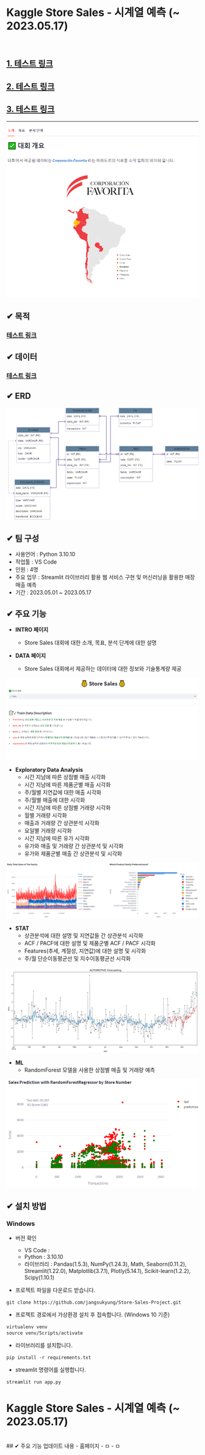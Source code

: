 # Kaggle Store Sales - 시계열 예측 (~ 2023.05.17)
<br/>

## [1. 테스트 링크](https://sukyungjang-store-sales-project-main-app-4r8mb6.streamlit.app/ "Streamlit Link")<br/>

## [2. 테스트 링크](https://www.youtube.com/watch?v=YZGgZdaFF78 "Presentation Link")<br/>

## [3. 테스트 링크](https://github.com/SukyungJang/Store_Sales_Project/blob/main/pdf/Attention_final.pdf "PDF Link")<br/>

---
![image](https://github.com/SukyungJang/Store_Sales_Project/blob/main/img/main-store.png)

## ✔ 목적


### [테스트 링크](https://www.kaggle.com/competitions/store-sales-time-series-forecasting, "Kaggle Link") <br/>

## ✔ 데이터


### [테스트 링크](https://www.kaggle.com/competitions/store-sales-time-series-forecasting/data, "Data Link") <br/>

## ✔ ERD
![image](https://github.com/SukyungJang/Store_Sales_Project/blob/main/img/STORESALES_EDR.png)
<br/>

## ✔ 팀 구성
- 사용언어 : Python 3.10.10
- 작업툴 : VS Code
- 인원 : 4명
- 주요 업무 : Streamlit 라이브러리 활용 웹 서비스 구현 및 머신러닝을 활용한 매장 매출 예측
- 기간 : 2023.05.01 ~ 2023.05.17

## ✔ 주요 기능
- **INTRO 페이지**
  - Store Sales 대회에 대한 소개, 목표, 분석 단계에 대한 설명

- **DATA 페이지**
  - Store Sales 대회에서 제공하는 데이터에 대한 정보와 기술통계량 제공

![image1](https://github.com/SukyungJang/Store_Sales_Project/blob/main/img/github-data.png)
- **Exploratory Data Analysis**
  - 시간 지남에 따른 상점별 매출 시각화
  - 시간 지남에 따른 제품군별 매출 시각화
  - 주/월별 지연값에 대한 매출 시각화
  - 주/월별 매출에 대한 시각화
  - 시간 지남에 따른 상점별 거래량 시각화
  - 월별 거래량 시각화
  - 매출과 거래량 간 상관분석 시각화
  - 요일별 거래량 시각화
  - 시간 지남에 따른 유가 시각화
  - 유가와 매출 및 거래량 간 상관분석 및 시각화
  - 유가와 제품군별 매출 간 상관분석 및 시각화

![image2](https://github.com/SukyungJang/Store_Sales_Project/blob/main/img/github-eda.png)
- **STAT**
  - 상관분석에 대한 설명 및 지연값들 간 상관분석 시각화
  - ACF / PACF에 대한 설명 및 제품군별 ACF / PACF 시각화
  - Features(추세, 계절성, 지연값)에 대한 설명 및 시각화
  - 주/월 단순이동평균선 및 지수이동평균선 시각화

![image3](https://github.com/SukyungJang/Store_Sales_Project/blob/main/img/stat.png)
- **ML**
  - RandomForest 모델을 사용한 상점별 매출 및 거래량 예측

![image4](https://github.com/SukyungJang/Store_Sales_Project/blob/main/img/ML.png)
## ✔ 설치 방법

### Windows
- 버전 확인
  - VS Code : 
  - Python : 3.10.10
  - 라이브러리 : Pandas(1.5.3), NumPy(1.24.3), Math, Seaborn(0.11.2), Streamlit(1.22.0), Matplotlib(3.7.1), Plotly(5.14.1), Scikit-learn(1.2.2), Scipy(1.10.1)

- 프로젝트 파일을 다운로드 받습니다.
```
git clone https://github.com/jangsukyung/Store-Sales-Project.git
```
- 프로젝트 경로에서 가상환경 설치 후 접속합니다. (Windows 10 기준)
```
virtualenv venv
source venv/Scripts/activate
```
- 라이브러리를 설치합니다.
```
pip install -r requirements.txt
```
- streamlit 명령어를 실행합니다.
```
streamlit run app.py
```
# Kaggle Store Sales - 시계열 예측 (~ 2023.05.17)
<br/>
## ✔ 주요 기능 업데이트 내용
- 홈페이지
  - ㅁ
- ㅁ